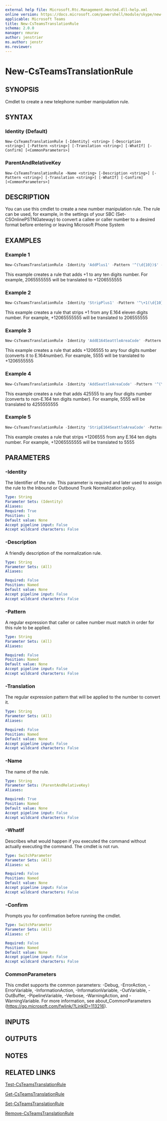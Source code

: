 ```yaml
---
external help file: Microsoft.Rtc.Management.Hosted.dll-help.xml
online version: https://docs.microsoft.com/powershell/module/skype/new-csteamstranslationrule
applicable: Microsoft Teams
title: New-CsTeamsTranslationRule
schema: 2.0.0
manager: nmurav
author: jenstrier
ms.author: jenstr
ms.reviewer:
---
```


# New-CsTeamsTranslationRule

## SYNOPSIS
Cmdlet to create a new telephone number manipulation rule.

## SYNTAX

### Identity (Default)
```
New-CsTeamsTranslationRule [-Identity] <string> [-Description <string>] [-Pattern <string>] [-Translation <string>] [-WhatIf] [-Confirm] [<CommonParameters>]
```

### ParentAndRelativeKey
```
New-CsTeamsTranslationRule -Name <string> [-Description <string>] [-Pattern <string>] [-Translation <string>] [-WhatIf] [-Confirm] [<CommonParameters>]
```

## DESCRIPTION
You can use this cmdlet to create a new number manipulation rule. The rule can be used, for example, in the settings of your SBC (Set-CSOnlinePSTNGateway) to convert a callee or caller number to a desired format before entering or leaving Microsoft Phone System

## EXAMPLES

### Example 1
```powershell
New-CsTeamsTranslationRule -Identity 'AddPlus1' -Pattern '^(\d{10})$' -Translation '+1$1'
```

This example creates a rule that adds +1 to any ten digits number. For example, 2065555555 will be translated to +1206555555

### Example 2
```powershell
New-CsTeamsTranslationRule -Identity 'StripPlus1' -Pattern '^\+1(\d{10})$' -Translation '$1'
```

This example creates a rule that strips +1 from any E.164 eleven digits number. For example, +12065555555 will be translated to 206555555

### Example 3
```powershell
New-CsTeamsTranslationRule -Identity 'AddE164SeattleAreaCode' -Pattern '^(\d{4})$' -Translation '+120655$1'
```

This example creates a rule that adds +1206555 to any four digits number (converts it to E.164number). For example, 5555 will be translated to +1206555555

### Example 4
```powershell
New-CsTeamsTranslationRule -Identity 'AddSeattleAreaCode' -Pattern '^(\d{4})$' -Translation '425555$1'
```

This example creates a rule that adds 425555 to any four digits number (converts to non-E.164 ten digits number). For example, 5555 will be translated to 4255555555

### Example 5
```powershell
New-CsTeamsTranslationRule -Identity 'StripE164SeattleAreaCode' -Pattern  '^\+1206555(\d{4})$' -Translation '$1'
```

This example creates a rule that strips +1206555 from any E.164 ten digits number. For example, +12065555555 will be translated to 5555


## PARAMETERS

### -Identity
The Identifier of the rule. This parameter is required and later used to assign the rule to the Inbound or Outbound Trunk Normalization policy.


```yaml
Type: String
Parameter Sets: (Identity)
Aliases:
Required: True
Position: 1
Default value: None
Accept pipeline input: False
Accept wildcard characters: False
```

### -Description
A friendly description of the normalization rule.

```yaml
Type: String
Parameter Sets: (All)
Aliases:

Required: False
Position: Named
Default value: None
Accept pipeline input: False
Accept wildcard characters: False
```

### -Pattern
A regular expression that caller or callee number must match in order for this rule to be applied.

```yaml
Type: String
Parameter Sets: (All)
Aliases:

Required: False
Position: Named
Default value: None
Accept pipeline input: False
Accept wildcard characters: False
```

### -Translation
The regular expression pattern that will be applied to the number to convert it.

```yaml
Type: String
Parameter Sets: (All)
Aliases:

Required: False
Position: Named
Default value: None
Accept pipeline input: False
Accept wildcard characters: False
```

### -Name
The name of the rule.

```yaml
Type: String
Parameter Sets: (ParentAndRelativeKey)
Aliases:

Required: True
Position: Named
Default value: None
Accept pipeline input: False
Accept wildcard characters: False
```

### -WhatIf
Describes what would happen if you executed the command without actually executing the command. The cmdlet is not run.

```yaml
Type: SwitchParameter
Parameter Sets: (All)
Aliases: wi

Required: False
Position: Named
Default value: None
Accept pipeline input: False
Accept wildcard characters: False
```

### -Confirm
Prompts you for confirmation before running the cmdlet.

```yaml
Type: SwitchParameter
Parameter Sets: (All)
Aliases: cf

Required: False
Position: Named
Default value: None
Accept pipeline input: False
Accept wildcard characters: False
```

### CommonParameters
This cmdlet supports the common parameters: -Debug, -ErrorAction, -ErrorVariable, -InformationAction, -InformationVariable, -OutVariable, -OutBuffer, -PipelineVariable, -Verbose, -WarningAction, and -WarningVariable.
For more information, see about_CommonParameters (https://go.microsoft.com/fwlink/?LinkID=113216).

## INPUTS

## OUTPUTS

## NOTES

## RELATED LINKS
[Test-CsTeamsTranslationRule](Test-CsTeamsTranslationRule.md)

[Get-CsTeamsTranslationRule](Get-CsTeamsTranslationRule.md)

[Set-CsTeamsTranslationRule](Set-CsTeamsTranslationRule.md)

[Remove-CsTeamsTranslationRule](Remove-CsTeamsTranslationRule.md)
